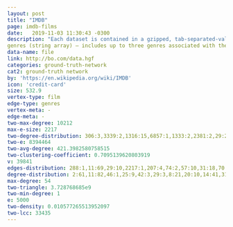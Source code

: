 ```yaml
---
layout: post
title: "IMDB"
page: imdb-films
date:   2019-11-03 11:30:43 -0300
description: "Each dataset is contained in a gzipped, tab-separated-values (TSV) formatted file in the UTF-8 character set. The first line in each file contains headers that describe what is in each column. A ‘\N’ is used to denote that a particular field is missing or null for that title/name. title.basics.tsv.gz"
genres (string array) – includes up to three genres associated with the title "
data-name: file
link: http://bo.com/data.hgf
categories: ground-truth-network
cat2: ground-truth network
by: 'https://en.wikipedia.org/wiki/IMDB'
icon: 'credit-card'
size: 532.9
vertex-type: film
edge-type: genres
vertex-meta: -
edge-meta: -
two-max-degree: 10212
max-e-size: 2217
two-degree-distribution: 306:3,3339:2,1316:15,6857:1,1333:2,2381:2,29:21,3485:12,1671:6,1131:1,2564:1,2553:1
two-e: 8394464
two-avg-degree: 421.3982580758515
two-clustering-coefficient: 0.7095139620803919
v: 39841
edges-distribution: 288:1,11:69,29:10,2217:1,207:4,74:2,57:10,31:18,70:3,33:13,165:1,114:1,133:1,49:8,84:2,117:1,93:3
degree-distribution: 2:61,11:82,46:1,25:9,42:3,29:3,8:21,20:10,14:41,31:3,33:2,18:16,26:4,35:1,17:14,49:1,44:1,4:39,37:4,13:43,30:2
max-degree: 54
two-triangle: 3.728768685e9
two-min-degree: 1
e: 5000
two-density: 0.010577265513952097
two-lcc: 33435
---
```

